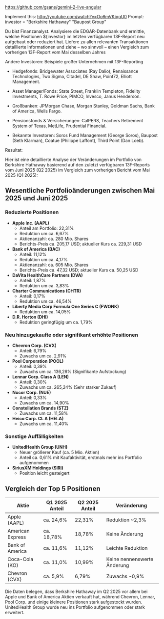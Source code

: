 https://github.com/gsans/gemini-2-live-angular

Implement this:
http://youtube.com/watch?v=Oo6mVKiqqU0
Prompt:
investor = "Berkshire Hathaway" "Baupost Group"

Du bist Finanzanalyst. Analysiere die EDGAR-Datenbank und ermittle, welche Positionen ${investor} im letzten verfügbaren 13F-Report neu aufgebaut oder reduziert hat. Liefere zu allen relevanten Transaktionen detaillierte Informationen 
und ziehe – wo sinnvoll – einen Vergleich zum vorherigen 13F-Report vom Mai desselben Jahres

Andere Investoren:
Beispiele großer Unternehmen mit 13F-Reporting
- Hedgefonds: Bridgewater Associates (Ray Dalio), Renaissance Technologies, Two Sigma, Citadel, DE Shaw, Point72, Elliott Management.

- Asset Manager/Fonds: State Street, Franklin Templeton, Fidelity Investments, T. Rowe Price, PIMCO, Invesco, Janus Henderson.

- Großbanken: JPMorgan Chase, Morgan Stanley, Goldman Sachs, Bank of America, Wells Fargo.

- Pensionsfonds & Versicherungen: CalPERS, Teachers Retirement System of Texas, MetLife, Prudential Financial.

- Bekannte Investoren: Soros Fund Management (George Soros), Baupost (Seth Klarman), Coatue (Philippe Laffont), Third Point (Dan Loeb).


Resultat:

Hier ist eine detaillierte Analyse der Veränderungen im Portfolio von Berkshire Hathaway basierend auf den zuletzt verfügbaren 13F-Reports vom Juni 2025 (Q2 2025) im Vergleich zum vorherigen Bericht vom Mai 2025 (Q1 2025):

## Wesentliche Portfolioänderungen zwischen Mai 2025 und Juni 2025

### Reduzierte Positionen
- **Apple Inc. (AAPL)**
  - Anteil am Portfolio: 22,31%
  - Reduktion um ca. 6,67%
  - Aktienanzahl: ca. 280 Mio. Shares
  - Berichts-Preis ca. 205,17 USD; aktueller Kurs ca. 229,31 USD
- **Bank of America (BAC)**
  - Anteil: 11,12%
  - Reduktion um ca. 4,17%
  - Aktienanzahl: ca. 605 Mio. Shares
  - Berichts-Preis ca. 47,32 USD; aktueller Kurs ca. 50,25 USD
- **DaVita HealthCare Partners (DVA)**
  - Anteil: 1,87%
  - Reduktion um ca. 3,83%
- **Charter Communications (CHTR)**
  - Anteil: 0,17%
  - Reduktion um ca. 46,54%
- **Liberty Media Corp Formula One Series C (FWONK)**
  - Reduktion um ca. 14,05%
- **D.R. Horton (DHI)**
  - Reduktion geringfügig um ca. 1,79%

### Neu hinzugekaufte oder signifikant erhöhte Positionen
- **Chevron Corp. (CVX)**
  - Anteil: 6,79%
  - Zuwachs um ca. 2,91%
- **Pool Corporation (POOL)**
  - Anteil: 0,39%
  - Zuwachs um ca. 136,26% (Signifikante Aufstockung)
- **Lennar Corp. Class A (LEN)**
  - Anteil: 0,30%
  - Zuwachs um ca. 265,24% (Sehr starker Zukauf)
- **Nucor Corp. (NUE)**
  - Anteil: 0,33%
  - Zuwachs um ca. 14,90%
- **Constellation Brands (STZ)**
  - Zuwachs um ca. 11,58%
- **Heico Corp. CL A (HEI.A)**
  - Zuwachs um ca. 11,40%

### Sonstige Auffälligkeiten
- **UnitedHealth Group (UNH)**
  - Neuer größerer Kauf (ca. 5 Mio. Aktien)
  - Anteil ca. 0,61% mit Kaufaktivität, erstmals mehr ins Portfolio aufgenommen
- **SiriusXM Holdings (SIRI)**
  - Position leicht gesteigert

## Vergleich der Top 5 Positionen
| Aktie             | Q1 2025 Anteil | Q2 2025 Anteil | Veränderung      |
|-------------------|----------------|----------------|------------------|
| Apple (AAPL)      | ca. 24,6%      | 22,31%         | Reduktion ~2,3%  |
| American Express   | ca. 18,78%     | 18,78%         | Keine Änderung   |
| Bank of America   | ca. 11,6%      | 11,12%         | Leichte Reduktion|
| Coca-Cola (KO)    | ca. 11,0%      | 10,99%         | Keine nennenswerte Änderung |
| Chevron (CVX)     | ca. 5,9%       | 6,79%          | Zuwachs ~0,9%    |

Die Daten belegen, dass Berkshire Hathaway im Q2 2025 vor allem bei Apple und Bank of America Aktien verkauft hat, während Chevron, Lennar, Pool Corp. und einige kleinere Positionen stark aufgestockt wurden. UnitedHealth Group wurde neu ins Portfolio aufgenommen oder stark erweitert.
